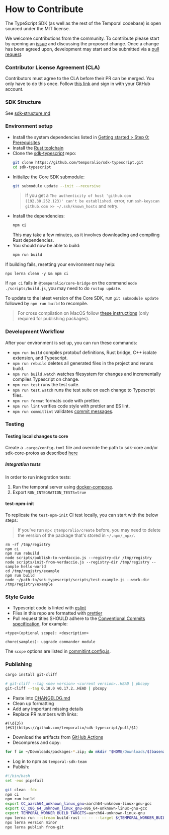 # How to Contribute

The TypeScript SDK (as well as the rest of the Temporal codebase) is open sourced under the MIT license.

We welcome contributions from the community. To contribute please start by opening an [issue](https://github.com/temporalio/sdk-typescript/issues) and discussing the proposed change. Once a change has been agreed upon, development may start and be submitted via a [pull request](https://github.com/temporalio/sdk-typescript/pulls).

### Contributor License Agreement (CLA)

Contributors must agree to the CLA before their PR can be merged. You only have to do this once. Follow [this link](https://cla-assistant.io/temporalio/sdk-typescript) and sign in with your GitHub account.

### SDK Structure

See [sdk-structure.md](./docs/sdk-structure.md)

### Environment setup

- Install the system dependencies listed in [Getting started > Step 0: Prerequisites](https://docs.temporal.io/docs/node/getting-started/#step-0-prerequisites)
- Install the [Rust toolchain](https://rustup.rs/)
- Clone the [sdk-typescript](https://github.com/temporalio/sdk-typescript) repo:
  ```sh
  git clone https://github.com/temporalio/sdk-typescript.git
  cd sdk-typescript
  ```
- Initialize the Core SDK submodule:
  ```sh
  git submodule update --init --recursive
  ```
  > If you get a `The authenticity of host 'github.com (192.30.252.123)' can't be established.` error, run `ssh-keyscan github.com >> ~/.ssh/known_hosts` and retry.
- Install the dependencies:
  ```sh
  npm ci
  ```
  This may take a few minutes, as it involves downloading and compiling Rust dependencies.
- You should now be able to build:
  ```sh
  npm run build
  ```

If building fails, resetting your environment may help:

```
npx lerna clean -y && npm ci
```

If `npm ci` fails in `@temporalio/core-bridge` on the command `node ./scripts/build.js`, you may need to do `rustup update`.

To update to the latest version of the Core SDK, run `git submodule update` followed by `npm run build` to recompile.

> For cross compilation on MacOS follow [these instructions](https://github.com/temporalio/sdk-typescript/blob/main/docs/building.md) (only required for publishing packages).

### Development Workflow

After your environment is set up, you can run these commands:

- `npm run build` compiles protobuf definitions, Rust bridge, C++ isolate extension, and Typescript.
- `npm run rebuild` deletes all generated files in the project and reruns build.
- `npm run build.watch` watches filesystem for changes and incrementally compiles Typescript on change.
- `npm run test` runs the test suite.
- `npm run test.watch` runs the test suite on each change to Typescript files.
- `npm run format` formats code with prettier.
- `npm run lint` verifies code style with prettier and ES lint.
- `npm run commitlint` validates [commit messages](#style-guide).

### Testing

#### Testing local changes to core

Create a `.cargo/config.toml` file and override the path to sdk-core and/or sdk-core-protos as
described [here](https://doc.rust-lang.org/cargo/reference/overriding-dependencies.html#paths-overrides)

##### Integration tests

In order to run integration tests:

1. Run the temporal server using [docker-compose](https://github.com/temporalio/docker-compose).
1. Export `RUN_INTEGRATION_TESTS=true`

#### test-npm-init

To replicate the `test-npm-init` CI test locally, you can start with the below steps:

> If you've run `npx @temporalio/create` before, you may need to delete the version of the package that's stored in `~/.npm/_npx/`.

```
rm -rf /tmp/registry
npm ci
npm run rebuild
node scripts/publish-to-verdaccio.js --registry-dir /tmp/registry
node scripts/init-from-verdaccio.js --registry-dir /tmp/registry --sample hello-world
cd /tmp/registry/example
npm run build
node ~/path-to/sdk-typescript/scripts/test-example.js --work-dir /tmp/registry/example
```

### Style Guide

- Typescript code is linted with [eslint](https://eslint.org/)
- Files in this repo are formatted with [prettier](https://prettier.io/)
- Pull request titles SHOULD adhere to the [Conventional Commits specification](https://conventionalcommits.org/), for example:

```
<type>(optional scope): <description>

chore(samples): upgrade commander module
```

The `scope` options are listed in [commitlint.config.js](https://github.com/temporalio/sdk-typescript/blob/main/commitlint.config.js).

### Publishing

```sh
cargo install git-cliff
```

```sh
# git-cliff --tag <new version> <current version>..HEAD | pbcopy
git-cliff --tag 0.18.0 v0.17.2..HEAD | pbcopy
```

- Paste into [CHANGELOG.md](CHANGELOG.md)
- Clean up formatting
- Add any important missing details
- Replace PR numbers with links:

```
#(\d{3})
[#$1](https://github.com/temporalio/sdk-typescript/pull/$1)
```

- Download the artifacts from [GitHub Actions](https://github.com/temporalio/sdk-typescript/actions)
- Decompress and copy:

```sh
for f in ~/Downloads/packages-*.zip; do mkdir "$HOME/Downloads/$(basename -s .zip $f)"; (cd "$HOME/Downloads/$(basename -s .zip $f)" && unzip $f && tar -xvzf @temporalio/core-bridge/core-bridge-*.tgz package/releases/ && cp -r package/releases/* ~/temporal/sdk-typescript/packages/core-bridge/releases/); done
```

- Log in to npm as `temporal-sdk-team`
- Publish:

```sh
#!/bin/bash
set -euo pipefail

git clean -fdx
npm ci
npm run build
export CC_aarch64_unknown_linux_gnu=aarch64-unknown-linux-gnu-gcc
export CC_x86_64_unknown_linux_gnu=x86_64-unknown-linux-gnu-gcc
export TEMPORAL_WORKER_BUILD_TARGETS=aarch64-unknown-linux-gnu
npx lerna run --stream build-rust -- -- --target ${TEMPORAL_WORKER_BUILD_TARGETS}
npx lerna version minor
npx lerna publish from-git
```